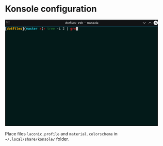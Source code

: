 # Konsole configuration

![Material colorscheme](https://github.com/Saka7/dotfiles/blob/master/konsole/colorscheme.png)

Place files `laconic.profile` and `material.colorscheme` in `~/.local/share/konsole/` folder.
